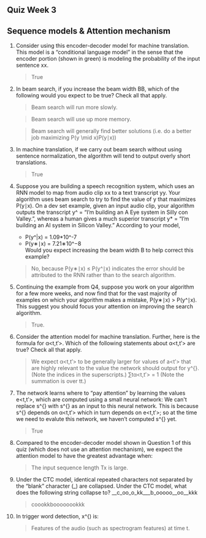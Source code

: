 ## Quiz Week 3
## Sequence models & Attention mechanism

1. Consider using this encoder-decoder model for machine translation.
This model is a “conditional language model” in the sense that the encoder portion (shown in green) is modeling the probability of the input sentence xx.

	> True

2. In beam search, if you increase the beam width BB, which of the following would you expect to be true? Check all that apply.

	> Beam search will run more slowly.

	> Beam search will use up more memory.

	> Beam search will generally find better solutions (i.e. do a better job maximizing P(y \mid x)P(y∣x))

3. In machine translation, if we carry out beam search without using sentence normalization, the algorithm will tend to output overly short translations.

	> True

4. Suppose you are building a speech recognition system, which uses an RNN model to map from audio clip xx to a text transcript yy. Your algorithm uses beam search to try to find the value of y that maximizes P(y∣x).
On a dev set example, given an input audio clip, your algorithm outputs the transcript y^ = “I’m building an A Eye system in Silly con Valley.”, whereas a human gives a much superior transcript y* = “I’m building an AI system in Silicon Valley.”
According to your model,
	- P(y^|x) = 1.09*10^-7
	- P(y∗∣x) = 7.21∗10^−8  
Would you expect increasing the beam width B to help correct this example?

	> No, because P(y∗∣x) ≤ P(y^∣x) indicates the error should be attributed to the RNN rather than to the search algorithm.

5. Continuing the example from Q4, suppose you work on your algorithm for a few more weeks, and now find that for the vast majority of examples on which your algorithm makes a mistake, P(y∗∣x) > P(y^∣x). This suggest you should focus your attention on improving the search algorithm.

	> True.

6. Consider the attention model for machine translation. Further, here is the formula for α<t,t′>. Which of the following statements about α<t,t′> are true? Check all that apply.

	> We expect α<t,t′> to be generally larger for values of a<t′> that are highly relevant to the value the network should output for y^{<t>}. (Note the indices in the superscripts.)
	> ∑tα<t,t′> = 1 (Note the summation is over tt.)

7. The network learns where to “pay attention” by learning the values e<t,t′>, which are computed using a small neural network:
We can't replace s^{<t-1>} with s^{<t>} as an input to this neural network. This is because s^{<t>} depends on α<t,t′> which in turn depends on e<t,t′>; so at the time we need to evalute this network, we haven’t computed s^{<t>} yet.

	> True

8. Compared to the encoder-decoder model shown in Question 1 of this quiz (which does not use an attention mechanism), we expect the attention model to have the greatest advantage when:

	> The input sequence length Tx is large.

9. Under the CTC model, identical repeated characters not separated by the “blank” character (_) are collapsed. Under the CTC model, what does the following string collapse to? __c_oo_o_kk___b_ooooo__oo__kkk

	> coookkboooooookkk

10. In trigger word detection, x^{<t>) is:

	> Features of the audio (such as spectrogram features) at time t.